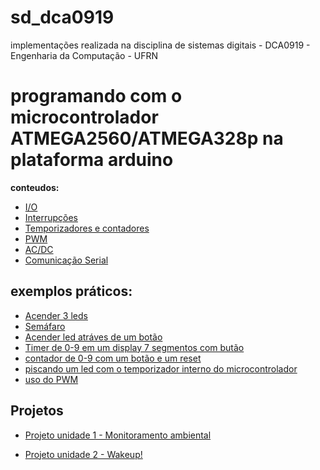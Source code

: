 # sd_dca0919
implementações realizada na disciplina de sistemas digitais - DCA0919 - Engenharia da Computação - UFRN

# programando com o microcontrolador ATMEGA2560/ATMEGA328p na plataforma arduino

**conteudos:**
- [I/O](https://github.com/CarlosG18/sd_dca0919/blob/main/conteudos/io.md)
- [Interrupções](https://github.com/CarlosG18/sd_dca0919/blob/main/conteudos/interrupcao.md)
- [Temporizadores e contadores](https://github.com/CarlosG18/sd_dca0919/blob/main/conteudos/contador_temp.md)
- [PWM](https://github.com/CarlosG18/sd_dca0919/blob/main/conteudos/pwm.md)
- [AC/DC](https://github.com/CarlosG18/sd_dca0919/blob/main/conteudos/ac_dc.md)
- [Comunicação Serial](https://github.com/CarlosG18/sd_dca0919/blob/main/conteudos/protocolos_serial.md)

## exemplos práticos: 
- [Acender 3 leds](https://github.com/CarlosG18/sd_dca0919/blob/main/examples/example1/example1.md)
- [Semáfaro](https://github.com/CarlosG18/sd_dca0919/blob/main/examples/example2/example2.md)
- [Acender led atráves de um botão](https://github.com/CarlosG18/sd_dca0919/blob/main/examples/example3/example3.md)
- [Timer de 0-9 em um display 7 segmentos com butão](https://github.com/CarlosG18/sd_dca0919/blob/main/examples/example4/example4.md)
- [contador de 0-9 com um botão e um reset](https://github.com/CarlosG18/sd_dca0919/blob/main/examples/example5/example5.md)
- [piscando um led com o temporizador interno do microcontrolador](https://github.com/CarlosG18/sd_dca0919/blob/main/examples/example6/example6.md)
- [uso do PWM](https://github.com/CarlosG18/sd_dca0919/blob/main/examples/example7/example7.md)

## Projetos 

- [Projeto unidade 1 - Monitoramento ambiental](https://github.com/CarlosG18/sd_dca0919/blob/main/projetos/uni1/projeto.md)

- [Projeto unidade 2 - Wakeup!](https://github.com/CarlosG18/sd_dca0919/blob/main/projetos/uni2/projeto.md)